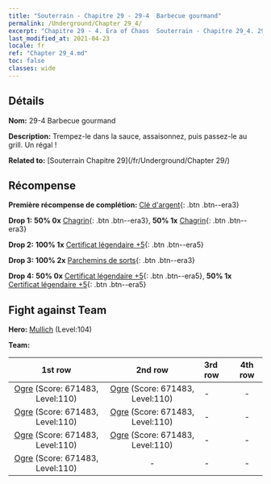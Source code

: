 ```yaml
---
title: "Souterrain - Chapitre 29 - 29-4  Barbecue gourmand"
permalink: /Underground/Chapter 29_4/
excerpt: "Chapitre 29 - 4. Era of Chaos  Souterrain - Chapitre 29_4. 29-4  Barbecue gourmand"
last_modified_at: 2021-04-23
locale: fr
ref: "Chapter 29_4.md"
toc: false
classes: wide
---
```


## Détails

 **Nom:** 29-4  Barbecue gourmand

 **Description:**       Trempez-le dans la sauce, assaisonnez, puis passez-le au grill. Un régal !

 **Related to:** [Souterrain Chapitre 29](/fr/Underground/Chapter 29/)

## Récompense

 **Première récompense de complétion:** [Clé d'argent](/ItemsFR/con_693/){: .btn .btn--era3}

 **Drop 1:** **50% 0x** [Chagrin](/ItemsFR/her_458/){: .btn .btn--era3}, **50% 1x** [Chagrin](/ItemsFR/her_458/){: .btn .btn--era3}

 **Drop 2:** **100% 1x** [Certificat légendaire +5](/ItemsFR/mat_102/){: .btn .btn--era5}

 **Drop 3:** **100% 2x** [Parchemins de sorts](/ItemsFR/con_694/){: .btn .btn--era3}

 **Drop 4:** **50% 0x** [Certificat légendaire +5](/ItemsFR/mat_102/){: .btn .btn--era5}, **50% 1x** [Certificat légendaire +5](/ItemsFR/mat_102/){: .btn .btn--era5}


## Fight against Team
 **Hero:** [Mullich](/fr/heroes/Mullich/) (Level:104)

 **Team:**


  | 1st row | 2nd row | 3rd row | 4th row |
  |:----:|:----:|:----|:----:|
  | [Ogre](/fr/units/Ogre/) (Score: 671483, Level:110)  | [Ogre](/fr/units/Ogre/) (Score: 671483, Level:110)  | - | - |
  | [Ogre](/fr/units/Ogre/) (Score: 671483, Level:110)  | [Ogre](/fr/units/Ogre/) (Score: 671483, Level:110)  | - | - |
  | [Ogre](/fr/units/Ogre/) (Score: 671483, Level:110)  | [Ogre](/fr/units/Ogre/) (Score: 671483, Level:110)  | - | - |
  | [Ogre](/fr/units/Ogre/) (Score: 671483, Level:110)  | - | - | - |


